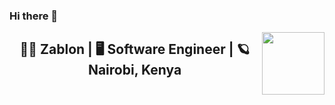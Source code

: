 ### Hi there 👋
<img align="right" width="100" height="100" src="https://picsum.photos/100/100">
<h2 align="center">🙆‍♂️ Zablon | 🖥 Software Engineer | 🪐 Nairobi, Kenya</h2>
<!--
**Sawezablon/Sawezablon** is a ✨ _special_ ✨ repository because its `README.md` (this file) appears on your GitHub profile.

Here are some ideas to get you started:

- 🔭 I’m currently working on ...
- 🌱 I’m currently learning ...
- 👯 I’m looking to collaborate on ...
- 🤔 I’m looking for help with ...
- 💬 Ask me about ...
- 📫 How to reach me: ...
- 😄 Pronouns: ...
- ⚡ Fun fact: ...
-->
